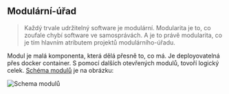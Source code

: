 ## Modulární-úřad

> Každý trvale udržitelný software je modulární.
Modularita je to, co zoufale chybí software ve samosprávách.
A je to právě modularita, co je tím hlavním atributem projektů modulárního-úřadu.

Modul je malá komponenta, která dělá přesně to, co má. 
Je deployovatelná přes docker container.
S pomocí dalších otevřených modulů, tovoří logický celek.
[Schéma modulů](./doc/architecture.plant) je na obrázku:

![Schema modulů](http://www.plantuml.com/plantuml/img/ZLNDKjim4BxhANPoAZCut9bEXvHq6AQKflmCXuQ3a1TRO4kk99EI3W_30_GHUigBLP8bsGuvuCd1scz_FktkvnnfGvLfwueORYg4MkPjHPNWMQje3XaSoxgH0eM1EQU5eZKXb1cfO9RNN8JtOsxu6WKXGkO84m_13TxDccO2L0DTKVX3m3u_5_H20dKEjvtXYkh7aK6Q4bLdwUYWlYKlCNSeDSpEnjb3cfClts5XxyOPRoZ3KV9XMbR9DeTJOL09D3PHAdLUSF4RSiaUKIt5vUNPFh1M6rbRMqsvs8VfTEeP2EyPE1pGXXyqLCdR3h8av00fK3QELXFW4vIUPZFmeQqf0pophmF4s6xLL0JmgZlrb9qtp3tZIUGpYybSLklgFSzFPoIdXjvHRSDQxMuOp_vArzOq_npI-g6DqtgWwxTpT_SDY2_gQa7Dyxp25LMOwd-xIUruYLmcTbHT2tRMIAXFKiHslQ_QkBilVQT2wxQRjNWsfHHmDMXpQ7bWP10KBqe3ydw4kEThrCepL6k4HczUJG8vFC435vj_h8G7kdvccx-icooAt2TE_LX8RGg5MzpwSGNyyiUP7rNJ7LFu1UPSXxrz4wmSsD-bmdj_bTxidcjMogVDg_s1Hgsv57gRAUb4dkLo9R9FJk4aIZFQh2w9KtuyHuqHjikO51WHBoexBY-WP7MBTcZf_cfH6rXnKov5u7WwNmecvID7Cf1LYaoRyvxmk1unE8pwFQ5UWwalJdD-FREsyPToy26y3QJ3C3yEwsK_hgXJ6M9L2rd8UWXSt4jOsmHsunIj16UMaSA2QwDQqWbuuDwk-HCrME5IV12qKLDOmzbyjjWZn9SB37kL9fOsm7qXVC6z7SudVMTtHf1cDC6mhiMR2KN4R3L_s_un2_jwP1VI_NVz1m00)
